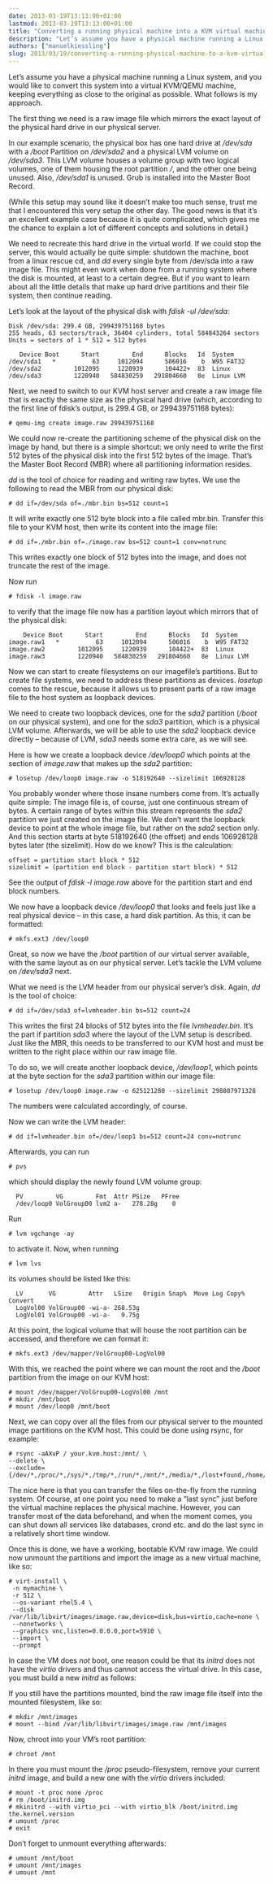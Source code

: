 ```yaml
---
date: 2013-03-19T13:13:00+01:00
lastmod: 2013-03-19T13:13:00+01:00
title: "Converting a running physical machine into a KVM virtual machine"
description: "Let’s assume you have a physical machine running a Linux system, and you would like to convert this system into a virtual KVM/QEMU machine, keeping everything as close to the original as possible. What follows is my approach."
authors: ["manuelkiessling"]
slug: 2013/03/19/converting-a-running-physical-machine-to-a-kvm-virtual-machine
---
```


<p>
Let’s assume you have a physical machine running a Linux system, and you would like to convert this system into a virtual KVM/QEMU machine, keeping everything as close to the original as possible. What follows is my approach.
</p>

<p>
The first thing we need is a raw image file which mirrors the exact layout of the physical hard drive in our physical server.
</p>

<p>
In our example scenario, the physical box has one hard drive at <em>/dev/sda</em> with a <em>/boot</em> Partition on <em>/dev/sda2</em> and a physical LVM volume on <em>/dev/sda3</em>. This LVM volume houses a volume group with two logical volumes, one of them housing the root partition <em>/</em>, and the other one being unused. Also, <em>/dev/sda1</em> is unused. Grub is installed into the Master Boot Record.
</p>

<p>
(While this setup may sound like it doesn’t make too much sense, trust me that I encountered this very setup the other day. The good news is that it’s an excellent example case because it is quite complicated, which gives me the chance to explain a lot of different concepts and solutions in detail.)
</p>

<p>
We need to recreate this hard drive in the virtual world. If we could stop the server, this would actually be quite simple: shutdown the machine, boot from a linux rescue cd, and <em>dd</em> every single byte from <dev>/dev/sda into a raw image file. This might even work when done from a running system where the disk is mounted, at least to a certain degree. But if you want to learn about all the little details that make up hard drive partitions and their file system, then continue reading.
</dev></p>

<p>
Let’s look at the layout of the physical disk with <em>fdisk -ul /dev/sda</em>:
</p>

<pre><code>Disk /dev/sda: 299.4 GB, 299439751168 bytes
255 heads, 63 sectors/track, 36404 cylinders, total 584843264 sectors
Units = sectors of 1 * 512 = 512 bytes

   Device Boot      Start         End      Blocks   Id  System
/dev/sda1   *          63     1012094      506016    b  W95 FAT32
/dev/sda2         1012095     1220939      104422+  83  Linux
/dev/sda3         1220940   584830259   291804660   8e  Linux LVM</code></pre>

<p>
Next, we need to switch to our KVM host server and create a raw image file that is exactly the same size as the physical hard drive (which, according to the first line of fdisk’s output, is 299.4 GB, or 299439751168 bytes):
</p>

<pre><code># qemu-img create image.raw 299439751168</code></pre>

<p>
We could now re-create the partitioning scheme of the physical disk on the image by hand, but there is a simple shortcut: we only need to write the first 512 bytes of the physical disk into the first 512 bytes of the image. That’s the Master Boot Record (MBR) where all partitioning information resides.
</p>

<p>
<em>dd</em> is the tool of choice for reading and writing raw bytes. We use the following to read the MBR from our physical disk:
</p>

<pre><code># dd if=/dev/sda of=./mbr.bin bs=512 count=1</code></pre>

<p>
It will write exactly one 512 byte block into a file called mbr.bin. Transfer this file to your KVM host, then write its content into the image file:
</p>

<pre><code># dd if=./mbr.bin of=./image.raw bs=512 count=1 conv=notrunc</code></pre>

<p>
This writes exactly one block of 512 bytes into the image, and does not truncate the rest of the image.
</p>

<p>
Now run
</p>

<pre><code># fdisk -l image.raw</code></pre>

<p>
to verify that the image file now has a partition layout which mirrors that of the physical disk:
</p>

<pre><code>    Device Boot      Start         End      Blocks   Id  System
image.raw1   *          63     1012094      506016    b  W95 FAT32
image.raw2         1012095     1220939      104422+  83  Linux
image.raw3         1220940   584830259   291804660   8e  Linux LVM</code></pre>

<p>
Now we can start to create filesystems on our imagefile’s partitions. But to create file systems, we need to address these partitions as devices. <em>losetup</em> comes to the rescue, because it allows us to present parts of a raw image file to the host system as loopback devices.
</p>

<p>
We need to create two loopback devices, one for the <em>sda2</em> partition (<em>/boot</em> on our physical system), and one for the <em>sda3</em> partition, which is a physical LVM volume. Afterwards, we will be able to use the <em>sda2</em> loopback device directly – because of LVM, <em>sda3</em> needs some extra care, as we will see.
</p>

<p>
Here is how we create a loopback device <em>/dev/loop0</em> which points at the section of <em>image.raw</em> that makes up the <em>sda2</em> partition:
</p>

<pre><code># losetup /dev/loop0 image.raw -o 518192640 --sizelimit 106928128</code></pre>

<p>
You probably wonder where those insane numbers come from. It’s actually quite simple: The image file is, of course, just one continuous stream of bytes. A certain range of bytes within this stream represents the <em>sda2</em> partition we just created on the image file. We don’t want the loopback device to point at the whole image file, but rather on the <em>sda2</em> section only. And this section starts at byte 518192640 (the offset) and ends 106928128 bytes later (the sizelimit). How do we know? This is the calculation:
</p>

<pre><code>offset = partition start block * 512
sizelimit = (partition end block - partition start block) * 512</code></pre>

<p>
See the output of <em>fdisk -l image.raw</em> above for the partition start and end block numbers.
</p>

<p>
We now have a loopback device <em>/dev/loop0</em> that looks and feels just like a real physical device – in this case, a hard disk partition. As this, it can be formatted:
</p>

<pre><code># mkfs.ext3 /dev/loop0</code></pre>

<p>
Great, so now we have the <em>/boot</em> partition of our virtual server available, with the same layout as on our physical server. Let’s tackle the LVM volume on <em>/dev/sda3</em> next.
</p>

<p>
What we need is the LVM header from our physical server’s disk. Again, <em>dd</em> is the tool of choice:
</p>

<pre><code># dd if=/dev/sda3 of=lvmheader.bin bs=512 count=24</code></pre>

<p>
This writes the first 24 blocks of 512 bytes into the file <em>lvmheader.bin</em>. It’s the part if partition <em>sda3</em> where the layout of the LVM setup is described. Just like the MBR, this needs to be transferred to our KVM host and must be written to the right place within our raw image file.
</p>

<p>
To do so, we will create another loopback device, <em>/dev/loop1</em>, which points at the byte section for the <em>sda3</em> partition within our image file:
</p>

<pre><code># losetup /dev/loop0 image.raw -o 625121280 --sizelimit 298807971328</code></pre>

<p>
The numbers were calculated accordingly, of course.
</p>

<p>
Now we can write the LVM header:
</p>

<pre><code># dd if=lvmheader.bin of=/dev/loop1 bs=512 count=24 conv=notrunc</code></pre>

<p>
Afterwards, you can run
</p>

<pre><code># pvs</code></pre>

which should display the newly found LVM volume group:

<pre><code>  PV         VG         Fmt  Attr PSize   PFree
  /dev/loop0 VolGroup00 lvm2 a-   278.28g    0</code></pre>

<p>
Run
</p>

<pre><code># lvm vgchange -ay</code></pre>

<p>
to activate it. Now, when running
</p>

<pre><code># lvm lvs</code></pre>

<p>
its volumes should be listed like this:
</p>

<pre><code>  LV       VG         Attr   LSize   Origin Snap%  Move Log Copy%  Convert
  LogVol00 VolGroup00 -wi-a- 268.53g
  LogVol01 VolGroup00 -wi-a-   9.75g</code></pre>

<p>
At this point, the logical volume that will house the root partition can be accessed, and therefore we can format it:
</p>

<pre><code># mkfs.ext3 /dev/mapper/VolGroup00-LogVol00</code></pre>

<p>
With this, we reached the point where we can mount the root and the <em>/boot</em> partition from the image on our KVM host:
</p>

<pre><code># mount /dev/mapper/VolGroup00-LogVol00 /mnt
# mkdir /mnt/boot
# mount /dev/loop0 /mnt/boot</code></pre>

<p>
Next, we can copy over all the files from our physical server to the mounted image partitions on the KVM host. This could be done using rsync, for example:
</p>

<pre><code># rsync -aAXvP / your.kvm.host:/mnt/ \
--delete \
--exclude={/dev/*,/proc/*,/sys/*,/tmp/*,/run/*,/mnt/*,/media/*,/lost+found,/home/*/.gvfs}</code></pre>

<p>
The nice here is that you can transfer the files on-the-fly from the running system. Of course, at one point you need to make a “last sync” just before the virtual machine replaces the physical machine. However, you can transfer most of the data beforehand, and when the moment comes, you can shut down all services like databases, crond etc. and do the last sync in a relatively short time window.
</p>

<p>
Once this is done, we have a working, bootable KVM raw image. We could now unmount the partitions and import the image as a new virtual machine, like so:
</p>

<pre><code># virt-install \
 -n mymachine \
 -r 512 \
 --os-variant rhel5.4 \
 --disk /var/lib/libvirt/images/image.raw,device=disk,bus=virtio,cache=none \
 --nonetworks \
 --graphics vnc,listen=0.0.0.0,port=5910 \
 --import \
 --prompt
</code></pre>

<p>
In case the VM does <em>not</em> boot, one reason could be that its <em>initrd</em> does not have the <em>virtio</em> drivers and thus cannot access the virtual drive. In this case, you must build a new <em>initrd</em> as follows:
</p>

<p>If you still have the partitions mounted, bind the raw image file itself into the mounted filesystem, like so:</p>

<pre><code># mkdir /mnt/images
# mount --bind /var/lib/libvirt/images/image.raw /mnt/images</code></pre>

<p>
Now, chroot into your VM’s root partition:
</p>

<pre><code># chroot /mnt</code></pre>

<p>In there you must mount the <em>/proc</em> pseudo-filesystem, remove your current <em>initrd</em> image, and build a new one with the <em>virtio</em> drivers included:

<pre><code># mount -t proc none /proc
# rm /boot/initrd.img
# mkinitrd --with virtio_pci --with virtio_blk /boot/initrd.img the.kernel.version
# umount /proc
# exit</code></pre>

</p><p>
Don’t forget to unmount everything afterwards:
</p>

<pre><code># umount /mnt/boot
# umount /mnt/images
# umount /mnt</code></pre>